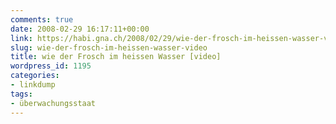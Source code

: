```yaml
---
comments: true
date: 2008-02-29 16:17:11+00:00
link: https://habi.gna.ch/2008/02/29/wie-der-frosch-im-heissen-wasser-video/
slug: wie-der-frosch-im-heissen-wasser-video
title: wie der Frosch im heissen Wasser [video]
wordpress_id: 1195
categories:
- linkdump
tags:
- überwachungsstaat
---
```



